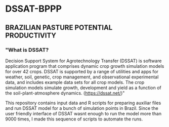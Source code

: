 # DSSAT-BPPP
## BRAZILIAN PASTURE POTENTIAL PRODUCTIVITY

### "What is DSSAT?
Decision Support System for Agrotechnology Transfer (DSSAT) is software application program that comprises dynamic crop growth simulation models for over 42 crops. DSSAT is supported by a range of utilities and apps for weather, soil, genetic, crop management, and observational experimental data, and includes example data sets for all crop models. The crop simulation models simulate growth, development and yield as a function of the soil-plant-atmosphere dynamics. (https://dssat.net/)"

This repository contains input data and R scripts for preparing auxiliar files and run DSSAT model for a bunch of simulation points in Brazil. Since the user friendly interface of DSSAT wasnt enough to run the model more than 9000 times, I made this sequence of scripts to automate the runs.
